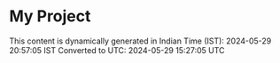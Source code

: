 # My Project

This content is dynamically generated in Indian Time (IST): 2024-05-29 20:57:05 IST
Converted to UTC: 2024-05-29 15:27:05 UTC
